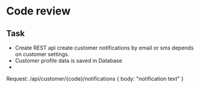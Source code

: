 # Code review

## Task
 * Create REST api create customer notifications by email or sms depends on customer settings.
 * Customer profile data is saved in Database
 *
 Request:
     /api/customer/{code}/notifications
    {
        body: "notification text"
    }

